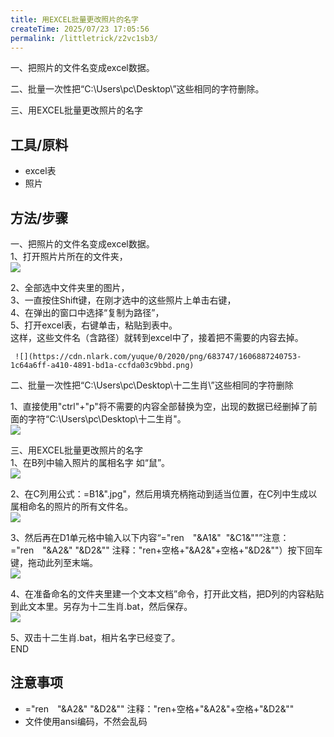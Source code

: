 ```yaml
---
title: 用EXCEL批量更改照片的名字
createTime: 2025/07/23 17:05:56
permalink: /littletrick/z2vc1sb3/
---
```

一、把照片的文件名变成excel数据。

二、批量一次性把“C:\Users\pc\Desktop\”这些相同的字符删除。

三、用EXCEL批量更改照片的名字

## 工具/原料
+ excel表
+ 照片

## 方法/步骤
  
一、把照片的文件名变成excel数据。  
1、打开照片片所在的文件夹，  
![](https://cdn.nlark.com/yuque/0/2020/png/683747/1606887240725-52b0c45f-099e-479a-ac82-a5a36f3d2ec6.png)

2、全部选中文件夹里的图片，  
3、一直按住Shift键，在刚才选中的这些照片上单击右键，  
4、在弹出的窗口中选择“复制为路径”，  
5、打开excel表，右键单击，粘贴到表中。  
这样，这些文件名（含路径）就转到excel中了，接着把不需要的内容去掉。

     ![](https://cdn.nlark.com/yuque/0/2020/png/683747/1606887240753-1c64a6ff-a410-4891-bd1a-ccfda03c9bbd.png)

二、批量一次性把“C:\Users\pc\Desktop\十二生肖\”这些相同的字符删除

1、直接使用"ctrl"+"p"将不需要的内容全部替换为空，出现的数据已经删掉了前面的字符“C:\Users\pc\Desktop\十二生肖\"。  
![](https://cdn.nlark.com/yuque/0/2020/png/683747/1606887240806-f8fc588c-aa1d-401a-9ec8-ae18ca86828e.png)

三、用EXCEL批量更改照片的名字  
1、在B列中输入照片的属相名字 如“鼠”。  
![](https://cdn.nlark.com/yuque/0/2020/png/683747/1606887240780-2c909de4-91bc-47b1-bdeb-2d4305627272.png)

2、在C列用公式：=B1&".jpg"，然后用填充柄拖动到适当位置，在C列中生成以属相命名的照片的所有文件名。  
![](https://cdn.nlark.com/yuque/0/2020/png/683747/1606887240861-97a65e7d-2028-476a-acbd-16dc1ff19b4b.png)

3、然后再在D1单元格中输入以下内容“="ren　"&A1&"   "&C1&""”注意：="ren　"&A2&" "&D2&""  注释："ren+空格+"&A2&"+空格+"&D2&""）按下回车键，拖动此列至末端。  
![](https://cdn.nlark.com/yuque/0/2020/png/683747/1606887240819-a570441c-f3ef-4d66-9ac3-6f13433db136.png)

4、在准备命名的文件夹里建一个文本文档”命令，打开此文档，把D列的内容粘贴到此文本里。另存为十二生肖.bat，然后保存。  
![](https://cdn.nlark.com/yuque/0/2020/png/683747/1606887240849-f37d3370-8049-45e7-87bc-f9705af0969b.png)

5、双击十二生肖.bat，相片名字已经变了。  
END

## 注意事项
+ ="ren　"&A2&" "&D2&"" 注释："ren+空格+"&A2&"+空格+"&D2&""
+ 文件使用ansi编码，不然会乱码

